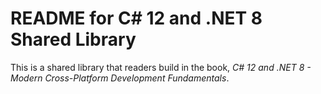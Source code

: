 # README for C# 12 and .NET 8 Shared Library
This is a shared library that readers build in the book, 
*C# 12 and .NET 8 - Modern Cross-Platform Development Fundamentals*.